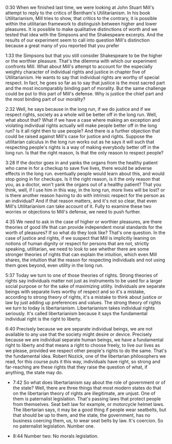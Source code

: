 0:30
When we finished last time,
we were looking at John Stuart Mill's
attempt to reply to the critics of Bentham's Utilitarianism.
In his book Utilitarianism, Mill tries to show, that critics
to the contrary, it is possible within the utilitarian framework
to distinguish between higher and lower pleasures.
It is possible to make qualitative distinctions of worth and we tested
that idea with the Simpsons and the Shakespeare excerpts.
And the results of our experiment seem to call into question
Mill's distinction because a great many of you reported that you prefer

1:33
the Simpsons but that you still consider Shakespeare to be
the higher or the worthier pleasure.
That's the dilemma with which our experiment confronts Mill.
What about Mill's attempt to account for the especially weighty character
of individual rights and justice in chapter five of Utilitarianism.
He wants to say that individual rights are worthy of special respect.
In fact, he goes so far as to say that justice is
the most sacred part and the most incomparably binding part
of morality.
But the same challenge could be put to this part of Mill's defense.
Why is justice the chief part and the most binding part of our morality?

2:32
Well, he says because in the long run,
if we do justice and if we respect rights,
society as a whole will be better off in the long run.
Well, what about that?
What if we have a case where making an exception and
violating individual rights actually will make people better off
in the long run?
Is it all right then to use people?
And there is a further objection that could be raised
against Mill's case for justice and rights.
Suppose the utilitarian calculus in the long run
works out as he says it will such that respecting people's rights
is a way of making everybody better off in the long run.
Is that the right reason,
Is that the only reason to respect people?

3:28
If the doctor goes in and yanks the organs from
the healthy patient who came in for a checkup
to save five lives,
there would be adverse effects in the long run.
eventually people would learn about this, and would stop going in for checkups.
Is it the right reason, is it the only reason that you, as a doctor, won't yank
the organs out of a healthy patient? That you think, well, if I use him in this
way, in the long run, more lives will be lost? or is there another reason having
to do with intrinsic respect for the person as an individual? And if that reason
matters, and it's not so clear, that even Mill's Utilitarianism can take account
of it. Fully to examine these two worries or objections to Mill's defense, we need
to push further.

4:35
We need to ask in the case of higher or worthier pleasures, are there theories
of good life that can provide independent moral standards for the worth of
pleasures? If so what do they look like? That's one question.
In the case of justice and rights, if we suspect that Mill is implicitly leaning
on notions of human dignity or respect for persons that are not, strictly speaking,
utilitarian, we need to look to see whether there are some stronger theories of
rights that can explain the intuition, which even Mill shares, the intuition that
the reason for respecting individuals and not using them goes beyond,
even utility in the long run.

5:37
Today we turn to one of those theories of rights. Strong theories of rights say
individuals matter not just as instruments to be used for a larger social purpose
or for the sake of maximizing utility. Individuals are separate beings with separate
lives worthy of respect and so it's a mistake, according to strong theory of rights,
it's a mistake to think about justice or law by just adding up preferences and values.
The strong theory of rights we turn to today is libertarianism.
Libertarianism takes individual rights seriously. It's called libertarianism because
it says the fundamental individual right is the right to liberty.

6:40
Precisely
because we are separate individual beings, we are not available to any use that
the society might desire or device. Precisely because we are individual separate
human beings, we have a fundamental right to liberty and that means a right to
choose freely, to live our lives as we please, provided we respect other people's
rights to do the same. That's the fundamental idea. Robert Nozick, one of the
libertarian philosophers we read, for this course puts it this way, individuals
have right, so strong and far-reaching are these rights that they raise the question
of what, if anything, the state may do.

* 7:42 So what does libertarianism say about the role of government or of the state?
  Well, there are three things that most modern states do that on the libertarian
  theory of rights are illegitimate, are unjust. One of them is paternalist legislation.
  That's passing laws that protect people from themselves. Seat belt law for example,
  or motorcycle helmet laws. The libertarian says, it may be a good thing if people
  wear seatbelts, but that should be up to them, and the state, the government, has
  no business coercing them, us, to wear seat belts by law. It's coercion. So no paternalist
  legislation. Number one.

* 8:44 Number two: No morals legislation.
